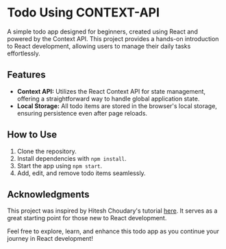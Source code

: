 # Todo Using CONTEXT-API

A simple todo app designed for beginners, created using React and powered by the Context API. This project provides a hands-on introduction to React development, allowing users to manage their daily tasks effortlessly.

## Features

- **Context API:** Utilizes the React Context API for state management, offering a straightforward way to handle global application state.
- **Local Storage:** All todo items are stored in the browser's local storage, ensuring persistence even after page reloads.

## How to Use

1. Clone the repository.
2. Install dependencies with `npm install`.
3. Start the app using `npm start`.
4. Add, edit, and remove todo items seamlessly.

## Acknowledgments

This project was inspired by Hitesh Choudary's tutorial [here](https://www.youtube.com/watch?v=6KQeopPE36I). It serves as a great starting point for those new to React development.

Feel free to explore, learn, and enhance this todo app as you continue your journey in React development!
